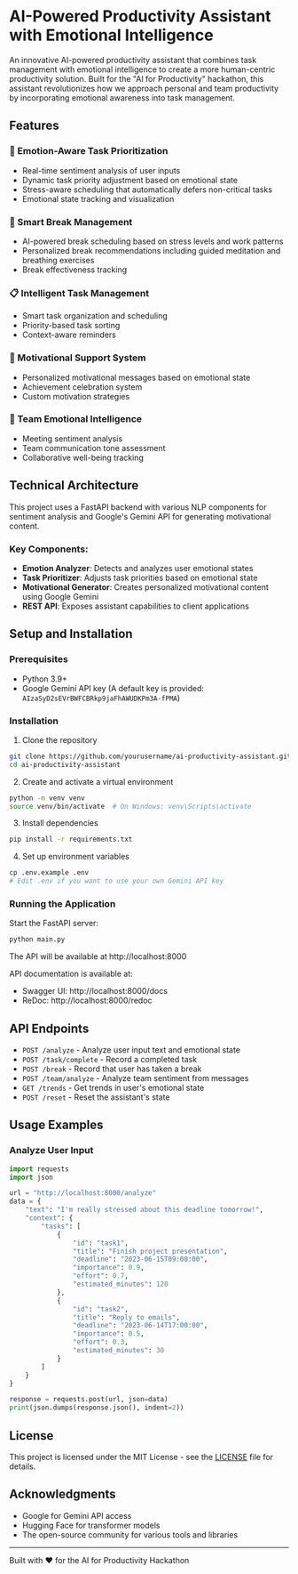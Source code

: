 # AI-Powered Productivity Assistant with Emotional Intelligence

An innovative AI-powered productivity assistant that combines task management with emotional intelligence to create a more human-centric productivity solution. Built for the "AI for Productivity" hackathon, this assistant revolutionizes how we approach personal and team productivity by incorporating emotional awareness into task management.

## Features

### 🧠 Emotion-Aware Task Prioritization
- Real-time sentiment analysis of user inputs
- Dynamic task priority adjustment based on emotional state
- Stress-aware scheduling that automatically defers non-critical tasks
- Emotional state tracking and visualization

### 🌿 Smart Break Management
- AI-powered break scheduling based on stress levels and work patterns
- Personalized break recommendations including guided meditation and breathing exercises
- Break effectiveness tracking

### 📋 Intelligent Task Management
- Smart task organization and scheduling
- Priority-based task sorting
- Context-aware reminders

### 💪 Motivational Support System
- Personalized motivational messages based on emotional state
- Achievement celebration system
- Custom motivation strategies

### 👥 Team Emotional Intelligence
- Meeting sentiment analysis
- Team communication tone assessment
- Collaborative well-being tracking

## Technical Architecture

This project uses a FastAPI backend with various NLP components for sentiment analysis and Google's Gemini API for generating motivational content.

### Key Components:

- **Emotion Analyzer**: Detects and analyzes user emotional states
- **Task Prioritizer**: Adjusts task priorities based on emotional state
- **Motivational Generator**: Creates personalized motivational content using Google Gemini
- **REST API**: Exposes assistant capabilities to client applications

## Setup and Installation

### Prerequisites
- Python 3.9+
- Google Gemini API key (A default key is provided: `AIzaSyD2sEVrBWFCBRkp9jaFhAWUDKPm3A-fPMA`)

### Installation

1. Clone the repository
```bash
git clone https://github.com/yourusername/ai-productivity-assistant.git
cd ai-productivity-assistant
```

2. Create and activate a virtual environment
```bash
python -m venv venv
source venv/bin/activate  # On Windows: venv\Scripts\activate
```

3. Install dependencies
```bash
pip install -r requirements.txt
```

4. Set up environment variables
```bash
cp .env.example .env
# Edit .env if you want to use your own Gemini API key
```

### Running the Application

Start the FastAPI server:
```bash
python main.py
```

The API will be available at http://localhost:8000

API documentation is available at:
- Swagger UI: http://localhost:8000/docs
- ReDoc: http://localhost:8000/redoc

## API Endpoints

- `POST /analyze` - Analyze user input text and emotional state
- `POST /task/complete` - Record a completed task
- `POST /break` - Record that user has taken a break
- `POST /team/analyze` - Analyze team sentiment from messages
- `GET /trends` - Get trends in user's emotional state
- `POST /reset` - Reset the assistant's state

## Usage Examples

### Analyze User Input

```python
import requests
import json

url = "http://localhost:8000/analyze"
data = {
    "text": "I'm really stressed about this deadline tomorrow!",
    "context": {
        "tasks": [
            {
                "id": "task1",
                "title": "Finish project presentation",
                "deadline": "2023-06-15T09:00:00",
                "importance": 0.9,
                "effort": 0.7,
                "estimated_minutes": 120
            },
            {
                "id": "task2",
                "title": "Reply to emails",
                "deadline": "2023-06-14T17:00:00",
                "importance": 0.5,
                "effort": 0.3,
                "estimated_minutes": 30
            }
        ]
    }
}

response = requests.post(url, json=data)
print(json.dumps(response.json(), indent=2))
```

## License

This project is licensed under the MIT License - see the [LICENSE](LICENSE) file for details.

## Acknowledgments

- Google for Gemini API access
- Hugging Face for transformer models
- The open-source community for various tools and libraries

---
Built with ❤️ for the AI for Productivity Hackathon 